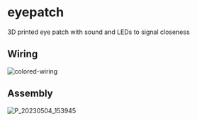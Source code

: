 # eyepatch
3D printed eye patch with sound and LEDs to signal closeness

## Wiring

![colored-wiring](https://user-images.githubusercontent.com/873436/236281498-946ba2aa-6225-4f13-87a8-704b15d60bcc.jpg)

## Assembly

![P_20230504_153945](https://user-images.githubusercontent.com/873436/236281692-ba84e66e-65de-42d9-979d-b0e923eacf1e.jpg)
